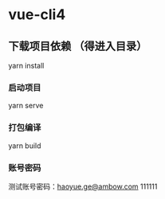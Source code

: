 # vue-cli4

## 下载项目依赖 （得进入目录）
yarn install

### 启动项目
yarn serve

### 打包编译
yarn build

### 账号密码
测试账号密码：haoyue.ge@ambow.com 111111
